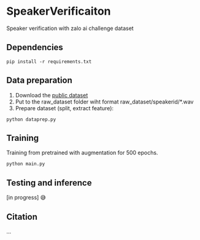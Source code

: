 # SpeakerVerificaiton
Speaker verification with zalo ai challenge dataset
## Dependencies
```
pip install -r requirements.txt
```

## Data preparation
1. Download the [public dataset](https://dl.challenge.zalo.ai/voice-verification/data/Train-Test-Data_v2.zip)
2. Put to the raw_dataset folder wiht format raw_dataset/speakerid/*.wav
3. Prepare dataset (split, extract feature):
```
python dataprep.py
```

## Training
Training from pretrained with augmentation for 500 epochs.
```
python main.py
```

## Testing and inference
[in progress] 😅

## Citation
...
